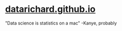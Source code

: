 # [datarichard.github.io](https://datarichard.github.io)
"Data science is statistics on a mac" -Kanye, probably


